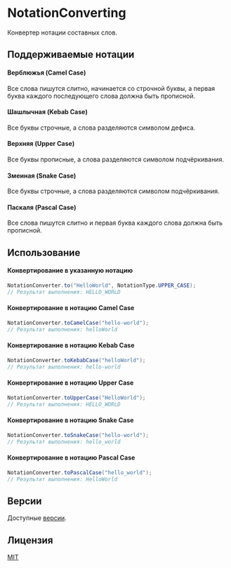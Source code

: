 # NotationConverting

Конвертер нотации составных слов.

## Поддерживаемые нотации

#### Верблюжья (Camel Case)

Все слова пишутся слитно, начинается со строчной буквы, а первая буква каждого последующего слова должна быть прописной.

#### Шашлычная (Kebab Case)

Все буквы строчные, а слова разделяются символом дефиса.

#### Верхняя (Upper Case)

Все буквы прописные, а слова разделяются символом подчёркивания.

#### Змеиная (Snake Case)

Все буквы строчные, а слова разделяются символом подчёркивания.

#### Паскаля (Pascal Case)

Все слова пишутся слитно и первая буква каждого слова должна быть прописной.

## Использование

#### Конвертирование в указанную нотацию

```java
NotationConverter.to("HelloWorld", NotationType.UPPER_CASE);
// Результат выполнения: HELLO_WORLD
```

#### Конвертирование в нотацию Camel Case

```java
NotationConverter.toCamelCase("hello-world");
// Результат выполнения: helloWorld
```

#### Конвертирование в нотацию Kebab Case

```java
NotationConverter.toKebabCase("helloWorld");
// Результат выполнения: hello-world
```

#### Конвертирование в нотацию Upper Case

```java
NotationConverter.toUpperCase("HelloWorld");
// Результат выполнения: HELLO_WORLD
```

#### Конвертирование в нотацию Snake Case

```java
NotationConverter.toSnakeCase("hello-world");
// Результат выполнения: hello_world
```

#### Конвертирование в нотацию Pascal Case

```java
NotationConverter.toPascalCase("hello_world");
// Результат выполнения: HelloWorld
```

## Версии

Доступные [версии](https://github.com/kalenchukov/NotationConverting/releases).

## Лицензия

[MIT](https://opensource.org/licenses/MIT)
